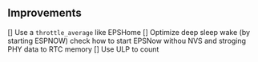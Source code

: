 

## Improvements
[] Use a `throttle_average` like EPSHome
[] Optimize deep sleep wake (by starting ESPNOW) check how to start EPSNow withou NVS and stroging PHY data to RTC memory
[] Use ULP to count